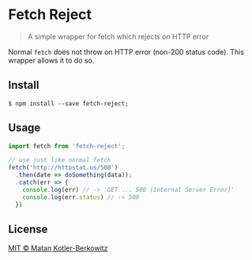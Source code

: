 # Fetch Reject
>A simple wrapper for fetch which rejects on HTTP error

Normal `fetch` does not throw on HTTP error (non-200 status code). This wrapper allows it to do so.
## Install
```
$ npm install --save fetch-reject;
```
## Usage
```js
import fetch from 'fetch-reject';

// use just like normal fetch
fetch('http://httpstat.us/500')
  .then(date => doSomething(data));
  .catch(err => {
    console.log(err) // -> 'GET ... 500 (Internal Server Error)'
    console.log(err.status) // -> 500
  })
```
## License

[MIT  © Matan Kotler-Berkowitz](https://github.com/matankb/fetch-reject/blob/master/LICENSE)
